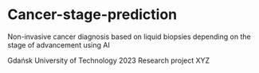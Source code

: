 # Cancer-stage-prediction
Non-invasive cancer diagnosis based on liquid biopsies depending on the stage of advancement using AI

Gdańsk University of Technology 2023
Research project
XYZ
